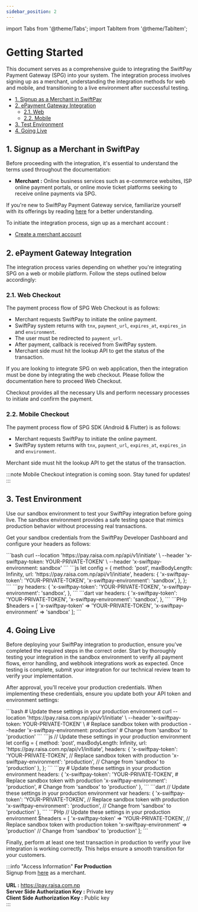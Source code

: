 ```yaml
---
sidebar_position: 2
---
```


import Tabs from '@theme/Tabs';
import TabItem from '@theme/TabItem';

# Getting Started

This document serves as a comprehensive guide to integrating the SwiftPay Payment Gateway (SPG) into your system. The integration process involves signing up as a merchant, understanding the integration methods for web and mobile, and transitioning to a live environment after successful testing.



- [1. Signup as a Merchant in SwiftPay](#1-signup-as-a-merchant-in-swiftpay)
- [2. ePayment Gateway Integration](#2-epayment-gateway-integration) 
	- [2.1. Web](#21-web-checkout)
	- [2.2. Mobile](#22-mobile-checkout) 
- [3. Test Environment](#3-test-environment)
- [4. Going Live](#4-going-live)


## 1. Signup as a Merchant in SwiftPay

Before proceeding with the integration, it's essential to understand the terms used throughout the documentation:

- **Merchant :** Online business services such as e-commerce websites, ISP online payment portals, or online movie ticket platforms seeking to receive online payments via SPG.


If you're new to SwiftPay Payment Gateway service, familiarize yourself with its offerings by reading [here](./intro)  for a better understanding.

To initiate the integration process, sign up  as a merchant account :


- [Create a merchant account](https://pay.raisa.com.np/merchant)



## 2. ePayment Gateway Integration 
The integration process varies depending on whether you're integrating SPG on a web or mobile platform. Follow the steps outlined below accordingly:

### 2.1. Web Checkout
The payment process flow of SPG Web Checkout is as follows:

- Merchant requests SwiftPay to initiate the online payment.
- SwiftPay system returns with `tnx`, `payment_url`, `expires_at`, `expires_in` and `environment`.
- The user must be redirected to `payment_url`.
- After payment, callback is received from SwiftPay system.
- Merchant side must hit the lookup API to get the status of the transaction.

If you are looking to integrate SPG on web application, then the integration must be done by integrating the web checkout. Please follow the documentation here to proceed Web Checkout.

Checkout provides all the necessary Uls and perform necessary processes to initiate and confirm the payment.

### 2.2. Mobile Checkout

The payment process flow of SPG SDK (Android & Flutter) is as follows:

- Merchant requests SwiftPay to initiate the online payment.
- SwiftPay system returns with `tnx`, `payment_url`, `expires_at`, `expires_in` and `environment`.

Merchant side must hit the lookup API to get the status of the transaction.

:::note
Mobile Checkout integration is coming soon. Stay tuned for updates!
:::


## 3. Test Environment

Use our sandbox environment to test your SwiftPay integration before going live. The sandbox environment provides a safe testing space that mimics production behavior without processing real transactions.

Get your sandbox credentials from the SwiftPay Developer Dashboard and configure your headers as follows:

<Tabs groupId="language">
  <TabItem value="curl" label="Curl">
  ```bash
  curl --location 'https://pay.raisa.com.np/api/v1/initiate' \
    --header 'x-swiftpay-token: YOUR-PRIVATE-TOKEN' \  
    --header 'x-swiftpay-environment: sandbox'       
  ```
  </TabItem>

  <TabItem value="js" label="Js">
    ```js    
    let config = {
      method: 'post',
      maxBodyLength: Infinity,
      url: 'https://pay.raisa.com.np/api/v1/initiate',
      headers: { 
        'x-swiftpay-token': 'YOUR-PRIVATE-TOKEN', 
        'x-swiftpay-environment': 'sandbox',   
      },
    };
    ```
  </TabItem>
  <TabItem value="py" label="Python">
    ```py    
    headers: { 
      'x-swiftpay-token': 'YOUR-PRIVATE-TOKEN',
      'x-swiftpay-environment': 'sandbox',  
    },  
    ```
  </TabItem>
  <TabItem value="dart" label="Dart">
    ```dart
    var headers: { 
      'x-swiftpay-token': 'YOUR-PRIVATE-TOKEN',
      'x-swiftpay-environment': 'sandbox',  
    },
    ```
  </TabItem>
  <TabItem value="php" label="Php">
    ```PHp
    $headers = [
        'x-swiftpay-token' => 'YOUR-PRIVATE-TOKEN', 
        'x-swiftpay-environment' => 'sandbox'    
    ];
    ```
  </TabItem>
</Tabs>

## 4. Going Live

Before deploying your SwiftPay integration to production, ensure you've completed the required steps in the correct order. Start by thoroughly testing your integration in the sandbox environment to verify all payment flows, error handling, and webhook integrations work as expected. Once testing is complete, submit your integration for our technical review team to verify your implementation.

After approval, you'll receive your production credentials. When implementing these credentials, ensure you update both your API token and environment settings:

<Tabs groupId="language">
  <TabItem value="curl" label="Curl">
  ```bash
  # Update these settings in your production environment
  curl --location 'https://pay.raisa.com.np/api/v1/initiate' \
    --header 'x-swiftpay-token: YOUR-PRIVATE-TOKEN' \    # Replace sandbox token with production
    --header 'x-swiftpay-environment: production'        # Change from 'sandbox' to 'production'
  ```
  </TabItem>

  <TabItem value="js" label="Js">
    ```js    
    // Update these settings in your production environment
    let config = {
      method: 'post',
      maxBodyLength: Infinity,
      url: 'https://pay.raisa.com.np/api/v1/initiate',
      headers: { 
        'x-swiftpay-token': 'YOUR-PRIVATE-TOKEN', // Replace sandbox token with production
        'x-swiftpay-environment': 'production',   // Change from 'sandbox' to 'production'
      },
    };
    ```
  </TabItem>
  <TabItem value="py" label="Python">
    ```py
    # Update these settings in your production environment
    headers: { 
      'x-swiftpay-token': 'YOUR-PRIVATE-TOKEN', # Replace sandbox token with production
      'x-swiftpay-environment': 'production',   # Change from 'sandbox' to 'production'
    },  
    ```
  </TabItem>
  <TabItem value="dart" label="Dart">
    ```dart
    // Update these settings in your production environment
    var headers: { 
      'x-swiftpay-token': 'YOUR-PRIVATE-TOKEN', // Replace sandbox token with production
      'x-swiftpay-environment': 'production',   // Change from 'sandbox' to 'production'
    },
    ```
  </TabItem>
  <TabItem value="php" label="Php">
    ```PHp
    // Update these settings in your production environment
    $headers = [
        'x-swiftpay-token' => 'YOUR-PRIVATE-TOKEN',  // Replace sandbox token with production token
        'x-swiftpay-environment' => 'production'     // Change from 'sandbox' to 'production'
    ];
    ```
  </TabItem>
</Tabs>

Finally, perform at least one test transaction in production to verify your live integration is working correctly. This helps ensure a smooth transition for your customers.

:::info "Access Information"
   **For Production** <br />Signup from [here](https://pay.raisa.com.np/merchant) as a merchant.<br />    
   **URL :** https://pay.raisa.com.np <br /> 
   **Server Side Authorization Key :** Private key <br />
   **Client Side Authorization Key :** Public key  
::: 

